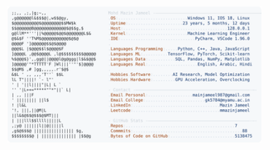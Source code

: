 <picture>
  <source srcset="https://raw.githubusercontent.com/mmazinjameel/mmazinjameel/main/dark_mode.svg?v=1744877645" media="(prefers-color-scheme: dark)">
  <img src="https://raw.githubusercontent.com/mmazinjameel/mmazinjameel/main/light_mode.svg?v=1744877645">
</picture>
